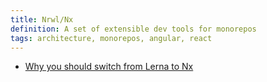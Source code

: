 ```yaml
---
title: Nrwl/Nx
definition: A set of extensible dev tools for monorepos
tags: architecture, monorepos, angular, react
---
```


- [Why you should switch from Lerna to Nx](https://blog.nrwl.io/why-you-should-switch-from-lerna-to-nx-463bcaf6821?gi=d9f4d0863316)
